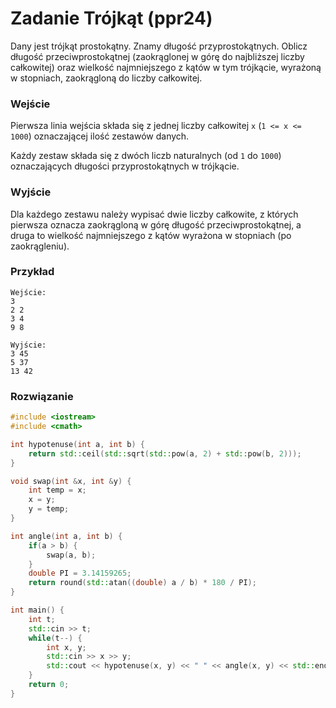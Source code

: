 # Zadanie Trójkąt (ppr24)

Dany jest trójkąt prostokątny. Znamy długość przyprostokątnych. Oblicz długość przeciwprostokątnej (zaokrąglonej w górę do najbliższej liczby całkowitej) oraz wielkość najmniejszego z kątów w tym trójkącie, wyrażoną w stopniach, zaokrągloną do liczby całkowitej.

### Wejście

Pierwsza linia wejścia składa się z jednej liczby całkowitej `x` (`1 <= x <= 1000`) oznaczającej ilość zestawów danych.

Każdy zestaw składa się z dwóch liczb naturalnych (od `1` do `1000`) oznaczających długości przyprostokątnych w trójkącie.

### Wyjście

Dla każdego zestawu należy wypisać dwie liczby całkowite, z których pierwsza oznacza zaokrągloną w górę długość przeciwprostokątnej, a druga to wielkość najmniejszego z kątów wyrażona w stopniach (po zaokrągleniu).

### Przykład

```
Wejście:
3
2 2
3 4
9 8

Wyjście:
3 45
5 37
13 42
```

### Rozwiązanie

```cpp
#include <iostream>
#include <cmath>

int hypotenuse(int a, int b) {
	return std::ceil(std::sqrt(std::pow(a, 2) + std::pow(b, 2)));
}

void swap(int &x, int &y) {
	int temp = x;
	x = y;
	y = temp;
}

int angle(int a, int b) {
	if(a > b) {
		swap(a, b);
	}
	double PI = 3.14159265;
	return round(std::atan((double) a / b) * 180 / PI);
}

int main() {
	int t;
	std::cin >> t;
	while(t--) {
		int x, y;
		std::cin >> x >> y;
		std::cout << hypotenuse(x, y) << " " << angle(x, y) << std::endl;
	}
    return 0;
}
```